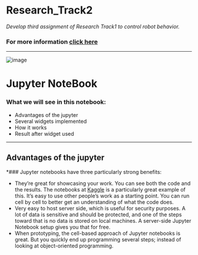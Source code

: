 # Research_Track2

*Develop third assignment of Research Track1 to control robot behavior.*
### For more information [click here](https://mohammadrezahajihosseini.github.io/Research_Track2/)
-------------------------------------------------------------------------------------
![image](https://user-images.githubusercontent.com/80394968/164893651-97509a6f-be9f-4444-a7d0-cebec382c125.png)

Jupyter NoteBook
================================
### What we will see in this notebook:
 * Advantages of the jupyter
 * Several widgets implemented 
 * How it works 
 * Result after widget used
-------------------------------------------------------------------------------------
Advantages of the jupyter
----------------------
*### Jupyter notebooks have three particularly strong benefits:
* They’re great for showcasing your work. You can see both the code and the results. The notebooks at [Kaggle](https://www.kaggle.com/code) is a particularly great example of this.
It’s easy to use other people’s work as a starting point. You can run cell by cell to better get an understanding of what the code does.
* Very easy to host server side, which is useful for security purposes. A lot of data is sensitive and should be protected, and one of the steps toward that is no data is stored on local machines. A server-side Jupyter Notebook setup gives you that for free.
* When prototyping, the cell-based approach of Jupyter notebooks is great. But you quickly end up programming several steps; instead of looking at object-oriented programming.



